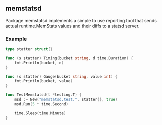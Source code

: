 ## memstatsd

Package memstatsd implements a simple to use reporting tool that sends actual runtime.MemStats values and their diffs to a statsd server.

### Example

```go
type statter struct{}

func (s statter) Timing(bucket string, d time.Duration) {
    fmt.Println(bucket, d)
}

func (s statter) Gauge(bucket string, value int) {
    fmt.Println(bucket, value)
}

func TestMemstatsd(t *testing.T) {
    msd := New("memstatsd.test.", statter{}, true)
    msd.Run(5 * time.Second)

    time.Sleep(time.Minute)
}
```